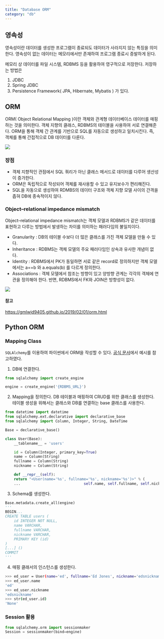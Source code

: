 ```yaml
---
title: "Database ORM"
category: "db"
---
```


## 영속성 
영속성이란 데이터를 생성한 프로그램이 종료되도 데이터가 사라지지 않는 특징을 의미한다. 영속성이 없는 데이터는 메모리에서만 존재하여 프로그램 종료시 증발하게 된다. 

메모리 상 데이터를 파일 시스템, RDBMS 등을 활용하여 영구적으로 저장한다. 저장하는 방법은 
1. JDBC
2. Spring JDBC
3. Persistence Framework( JPA, Hibernate, Mybatis )
가 있다.

## ORM 
ORM( Object Relational Mapping )이란 객체와 관계형 데이터베이스 데이터를 매핑하는 것을 의미한다. 객체 지향의 클래스, RDBMS의 테이블을 사용하여 서로 연결해준다. ORM을 통해 객체 간 관계를 기반으로 SQL를 자동으로 생성하고 일치시킨다. 즉, 객체를 통해 간접적으로 DB 데이터를 다룬다.  

![](https://lh3.googleusercontent.com/proxy/0r-JXxzEjMCLTNlw-wLaVZckWNyX1X5GXwDZMxcr0HUhVhO53sa3QtqZ5FpYCwVpiXiUJ6nNBq64IlNwfkAjhafOv_ZFOL-hg4QtPGsz7vRq2t5jg5MNPtOULWMWQpsULljtfJecEYvKiWfoGQgm)

### 장점 
- 객체 지향적인 관점에서 SQL 쿼리가 아닌 클래스 메서드로 데이터를 다루어 생산성이 증가한다.
- ORM은 독립적으로 작성되어 객체를 재사용할 수 있고 유지보수가 편리해진다.
- SQL을 자동으로 생성하여 RDMBS의 데이터 구조와 객체 지향 모델 사이의 간격을 좁혀 DB에 종속적이지 않다. 

### Object–relational impedance mismatch
Object–relational impedance mismatch는 객체 모델과 RDBMS가 같은 데이터를 표현하고 다루는 방법에서 발생하는 차이를 의미하는 패러다임의 불일치이다.

- Granularity : DB의 테이블 수보다 더 많은 클래스를 가진 객체 모델을 만들 수 있다. 
- Inheritance : RDBMS는 객체 모델의 주요 패러다임인 상속과 유사한 개념이 없다.
- Identity : RDBMS에서 PK가 동일하면 서로 같은 record로 정의하지만 객체 모델에서는 a==b 와 a.equals(b) 를 다르게 정의한다. 
- Associations : 객체 모델에서 참조는 방향이 있고 양방향 관계는 각각의 객체에 연관을 정의해야 한다. 반면, RDBMS에서 FK와 JOIN은 방향성이 없다.

![](https://3.bp.blogspot.com/-42rGEap8cg4/Wf8RdbfwfaI/AAAAAAAADsg/zB6SkbGkpJw6XzwH_Ey3ksmGIJQ-mjzPQCLcBGAs/s1600/Object-relational-impedance-mismatch.png)

#### 참고 
https://gmlwjd9405.github.io/2019/02/01/orm.html

## Python ORM

### Mapping Class
`SQLAlchemy`를 이용하여 파이썬에서 ORM을 작성할 수 있다. [공식 문서](https://docs.sqlalchemy.org/en/14/orm/tutorial.html)에서 예시를 참고하였다.
1. DB에 연결한다. 
```python
from sqlalchemy import create_engine

engine = create_engine('{RDBMS_URL}')
```

2. Mapping을 정의한다.
DB 테이블과 매핑하여 CRUD를 위한 클래스를 생성한다. 테이블 생성을 위해서는 클래스와 DB를 연결하는 base 클래스를 사용한다.
```python
from datetime import datetime
from sqlalchemy.ext.declarative import declarative_base
from sqlalchemy import Column, Integer, String, DateTime

Base = declarative_base()

class User(Base):
    __tablename__ = 'users'

    id = Column(Integer, primary_key=True)
    name = Column(String)
    fullname = Column(String)
    nickname = Column(String)

    def __repr__(self):
    return "<User(name='%s', fullname='%s', nickname='%s')>" % (
    ...                             self.name, self.fullname, self.nickname)

```

3. Schema를 생성한다.
```python
Base.metadata.create_all(engine)
'''
BEGIN...
CREATE TABLE users (
    id INTEGER NOT NULL,
    name VARCHAR,
    fullname VARCHAR,
    nickname VARCHAR,
    PRIMARY KEY (id)
)
[...] ()
COMMIT
'''
```

4. 매핑 클래서의 인스턴스를 생성한다.
```sh
>>> ed_user = User(name='ed', fullname='Ed Jones', nickname='edsnickname')
>>> ed_user.name
'ed'
>>> ed_user.nickname
'edsnickname'
>>> str(ed_user.id)
'None'
```

### Session 활용

```python
from sqlalchemy.orm import sessionmaker
Session = sessionmaker(bind=engine)
```